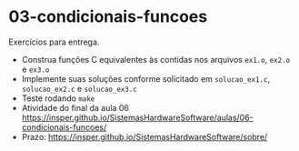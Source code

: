# 03-condicionais-funcoes

Exercícios para entrega.
- Construa funções C equivalentes às contidas nos arquivos `ex1.o`, `ex2.o` e `ex3.o`
- Implemente suas soluções conforme solicitado em `solucao_ex1.c`, `solucao_ex2.c` e `solucao_ex3.c`
- Teste rodando `make`
- Atividade do final da aula 06 https://insper.github.io/SistemasHardwareSoftware/aulas/06-condicionais-funcoes/
- Prazo: https://insper.github.io/SistemasHardwareSoftware/sobre/